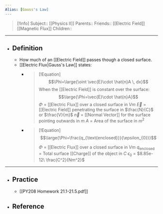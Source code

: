 ```yaml
---
Alias: [Gauss's Law]
---
```

> [!Info]
> Subject:: [[Physics II]]
> Parents:: 
> Friends:: [[Electric Field]] [[Magnetic Flux]]
> Children:: 
---
- ## Definition
	- How much of an [[Electric Field]] passes though a closed surface.
	- [[Electric Flux|Gauss's Law]] states:
		- > [!Equation]
		  > $$\Phi=\large{\oint \vec{E}\cdot \hat{n}A \, dx}$$
		  > When the [[Electric Field]] is constant over the surface:
		  > $$\large{\Phi=\vec{E}\cdot \hat{n}A}$$
		  > $\Phi$ = [[Electric Flux]] over a closed surface in $Vm$
		  > $\vec{E}$ = [[Electric Field]] penetrating the surface in $\frac{N}{C}$ or $\frac{V}{m}$
		  > $\vec{n}$ = [[Normal Vector]] for the surface pointing outwards in $m$
		  > $A$ = Area of the surface in $m^2$
		- > [!Equation]
		  > $$\large{\Phi=\frac{q_{\text{enclosed}}}{\epsilon_{0}}}$$
		  > 
		  > $\Phi$ = [[Electric Flux]] over a closed surface in $Vm$
		  > $q_{\text{enclosed}}$ = Total surface [[Charge]] of the object in $C$
		  > $\epsilon_{0}$ = $8.85e-12\ \frac{C^2}{Nm^2}$
---
- ## Practice
	- [[PY208 Homework 21.1-21.5.pdf]]
- ## Reference